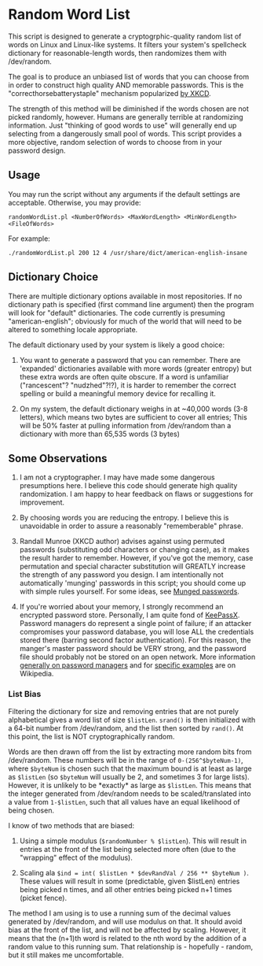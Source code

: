 # Random Word List

This script is designed to generate a cryptogrphic-quality random list
of words on Linux and Linux-like systems. It filters your system's
spellcheck dictionary for reasonable-length words, then randomizes
them with /dev/random.

The goal is to produce an unbiased list of words that you can choose
from in order to construct high quality AND memorable passwords. This
is the "correcthorsebatterystaple" mechanism popularized [by
XKCD](https://xkcd.com/936/).

The strength of this method will be diminished if the words chosen are
not picked randomly, however. Humans are generally terrible at
randomizing information. Just "thinking of good words to use" will
generally end up selecting from a dangerously small pool of
words. This script provides a more objective, random selection of
words to choose from in your password design.

## Usage

You may run the script without any arguments if the default settings
are acceptable. Otherwise, you may provide:

    randomWordList.pl <NumberOfWords> <MaxWordLength> <MinWordLength> <FileOfWords>

For example:

    ./randomWordList.pl 200 12 4 /usr/share/dict/american-english-insane

## Dictionary Choice

There are multiple dictionary options available in most
repositories. If no dictionary path is specified (first command line
argument) then the program will look for "default" dictionaries. The
code currently is presuming "american-english"; obviously for much of
the world that will need to be altered to something locale
appropriate.

The default dictionary used by your system is likely a good choice:

1. You want to generate a password that you can remember. There are
   'expanded' dictionaries available with more words (greater entropy)
   but these extra words are often quite obscure. If a word is
   unfamiliar ("rancescent"? "nudzhed"?!?), it is harder to remember
   the correct spelling or build a meaningful memory device for
   recalling it.

2. On my system, the default dictionary weighs in at ~40,000 words
   (3-8 letters), which means two bytes are sufficient to cover all
   entries; This will be 50% faster at pulling information from
   /dev/random than a dictionary with more than 65,535 words (3 bytes)

## Some Observations

1. I am not a cryptographer. I may have made some dangerous
   presumptions here. I believe this code should generate high
   quality randomization. I am happy to hear feedback on flaws or
   suggestions for improvement.

2. By choosing words you are reducing the entropy. I believe this is
   unavoidable in order to assure a reasonably "rememberable" phrase.

3. Randall Munroe (XKCD author) advises against using permuted
   passwords (substituting odd characters or changing case), as it
   makes the result harder to remember. However, if you've got the
   memory, case permutation and special character substitution will
   GREATLY increase the strength of any password you design. I am
   intentionally not automatically 'munging' passwords in this script;
   you should come up with simple rules yourself. For some ideas, see
   [Munged passwords](https://en.wikipedia.org/wiki/Munged_password).

4. If you're worried about your memory, I strongly recommend an
   encrypted password store. Personally, I am quite fond of
   [KeePassX](https://www.keepassx.org/downloads).  Password managers
   do represent a single point of failure; if an attacker compromises
   your password database, you will lose ALL the credentials stored
   there (barring second factor authentication). For this reason, the
   manger's master password should be VERY strong, and the password
   file should probably not be stored on an open network. More
   information [generally on password managers](https://en.wikipedia.org/wiki/Password_manager) and for [specific examples](https://en.wikipedia.org/wiki/List_of_password_managers) are on Wikipedia.

### List Bias

Filtering the dictionary for size and removing entries that are not
purely alphabetical gives a word list of size `$listLen`. `srand()`
is then initialized with a 64-bit number from /dev/random, and the
list then sorted by `rand()`. At this point, the list is NOT
cryptographically random.

Words are then drawn off from the list by extracting more random bits
from /dev/random. These numbers will be in the range of
`0-(256^$byteNum-1)`, where `$byteNum` is chosen such that the
maximum bound is at least as large as `$listLen` (so `$byteNum` will
usually be 2, and sometimes 3 for large lists). However, it is
unlikely to be \*exactly\* as large as `$listLen`. This means that the
integer generated from /dev/random needs to be scaled/translated into
a value from `1-$listLen`, such that all values have an equal
likelihood of being chosen.

I know of two methods that are biased:

1. Using a simple modulus (`$randomNumber % $listLen`). This will
   result in entries at the front of the list being selected more
   often (due to the "wrapping" effect of the modulus).

2. Scaling ala `$ind = int( $listLen * $devRandVal / 256 ** $byteNum )`.
   These values will result in some (predictable, given $listLen)
   entries being picked n times, and all other entries being picked
   n+1 times (picket fence).

The method I am using is to use a running sum of the decimal values
generated by /dev/random, and will use modulus on that. It should
avoid bias at the front of the list, and will not be affected by
scaling. However, it means that the (n+1)th word is related to the nth
word by the addition of a random value to this running sum. That
relationship is - hopefully - random, but it still makes me
uncomfortable.
